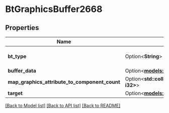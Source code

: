 # BtGraphicsBuffer2668

## Properties

Name | Type | Description | Notes
------------ | ------------- | ------------- | -------------
**bt_type** | Option<**String**> | Type of JSON object. | [optional]
**buffer_data** | Option<[**models::BtImmutableByteArray**](BTImmutableByteArray.md)> |  | [optional]
**map_graphics_attribute_to_component_count** | Option<**std::collections::HashMap<String, i32>**> |  | [optional]
**target** | Option<[**models::GbtGraphicsBufferTarget**](GBTGraphicsBufferTarget.md)> |  | [optional]

[[Back to Model list]](../README.md#documentation-for-models) [[Back to API list]](../README.md#documentation-for-api-endpoints) [[Back to README]](../README.md)


